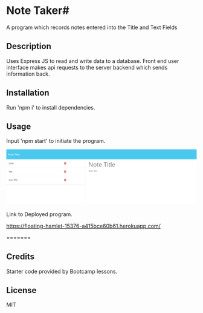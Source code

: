 # Note Taker#
A program which records notes entered into the Title and Text Fields

## Description
Uses Express JS to read and write data to a database. Front end user interface makes api requests to the server backend which sends information back.

## Installation
Run  'npm i'  to install dependencies.

## Usage
Input 'npm start'  to initiate the program.


![Image of the program](./Images/Untitled.png)

Link to Deployed program.


https://floating-hamlet-15376-a415bce60b61.herokuapp.com/

=======

## Credits
Starter code provided by Bootcamp lessons.
 
## License
MIT
